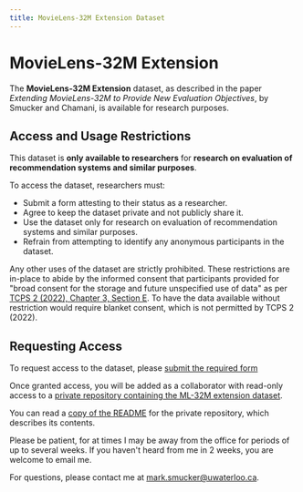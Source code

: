 ```yaml
---
title: MovieLens-32M Extension Dataset
---
```


# MovieLens-32M Extension

The **MovieLens-32M Extension** dataset, as described in the paper
*Extending MovieLens-32M to Provide New Evaluation Objectives*, by
Smucker and Chamani, is available for research purposes.

## **Access and Usage Restrictions**

This dataset is **only available to researchers** for **research on
evaluation of recommendation systems and similar purposes**.

To access the dataset, researchers must:

- Submit a form attesting to their status as a researcher.
- Agree to keep the dataset private and not publicly share it.
- Use the dataset only for research on evaluation of recommendation systems and similar purposes.
- Refrain from attempting to identify any anonymous participants in the dataset.

Any other uses of the dataset are strictly prohibited.  These
restrictions are in-place to abide by the informed consent that
participants provided for "broad consent for the storage and future
unspecified use of data" as per [TCPS 2 (2022), Chapter 3, Section
E](https://ethics.gc.ca/eng/tcps2-eptc2_2022_chapter3-chapitre3.html#e).
To have the data available without restriction would require blanket
consent, which is not permitted by TCPS 2 (2022).

## **Requesting Access**

To request access to the dataset, please [submit the required form](https://forms.gle/SUTtKLjNyRn2fKYCA)

Once granted access, you will be added as a collaborator with
read-only access to a [private repository containing the ML-32M
extension dataset](https://github.com/UWaterlooIR/ml-32m-extension).

You can read a [copy of the README](ml-32m-ext-readme-copy.md) for the
private repository, which describes its contents.

Please be patient, for at times I may be away from the office for
periods of up to several weeks.  If you haven't heard from me in 2
weeks, you are welcome to email me.

For questions, please contact me at
[mark.smucker@uwaterloo.ca](mailto:mark.smucker@uwaterloo.ca).


